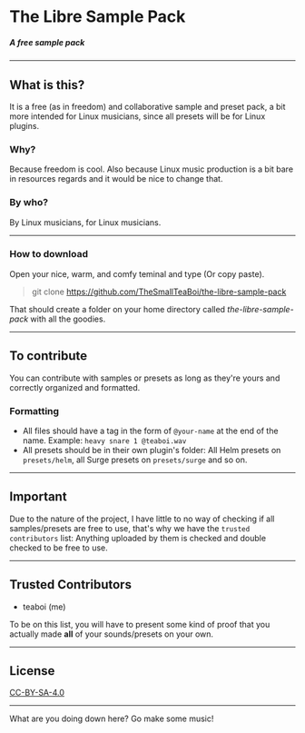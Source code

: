 # **The Libre Sample Pack**
##### *A free sample pack*
---
## **What is this?**

It is a free (as in freedom) and collaborative sample and preset pack, a bit more intended for Linux musicians, since all presets will be for Linux plugins.

### **Why?**

Because freedom is cool. Also because Linux music production is a bit bare in resources regards and it would be nice to change that.

### **By who?**

By Linux musicians, for Linux musicians.

---

### **How to download**

Open your nice, warm, and comfy teminal and type (Or copy paste).

> git clone https://github.com/TheSmallTeaBoi/the-libre-sample-pack

That should create a folder on your home directory called *the-libre-sample-pack* with all the goodies.

---

## **To contribute**
You can contribute with samples or presets as long as they're yours and correctly organized and formatted.

### Formatting

- All files should have a tag in the form of `@your-name` at the end of the name. Example: `heavy snare 1 @teaboi.wav`
- All presets should be in their own plugin's folder: All Helm presets on `presets/helm`, all Surge presets on `presets/surge` and so on.


---

## **Important**
Due to the nature of the project, I have little to no way of checking if all samples/presets are free to use, that's why we have the `trusted contributors` list: Anything uploaded by them is checked and double checked to be free to use.

---

## **Trusted Contributors**

- teaboi (me)

To be on this list, you will have to present some kind of proof that you actually made **all** of your sounds/presets on your own.

---

## **License**

[CC-BY-SA-4.0](https://creativecommons.org/licenses/by-sa/4.0/)

---

What are you doing down here? Go make some music!
